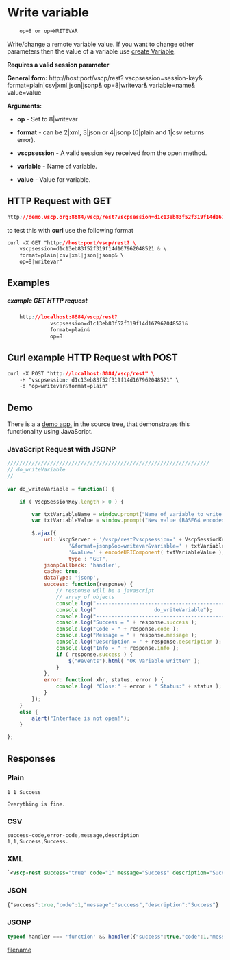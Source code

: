 # Write variable

```css
    op=8 or op=WRITEVAR
```  
    
Write/change a remote variable value. If you want to change other parameters then the value of a variable use [create Variable](./rest_interface_createvar.md).

**Requires a valid session parameter**

**General form:**
http://host:port/vscp/rest?
    vscpsession=session-key&
    format=plain|csv|xml|json|jsonp&
    op=8|writevar&
    variable=name&
    value=value

**Arguments:**


*  **op** - Set to 8|writevar

*  **format** - can be 2|xml, 3|json or 4|jsonp (0|plain and 1|csv returns error).

*  **vscpsession** - A valid session key received from the open method.

*  **variable** - Name of variable.

*  **value** - Value for variable.

## HTTP Request with GET

```css
http://demo.vscp.org:8884/vscp/rest?vscpsession=d1c13eb83f52f319f14d167962048521 &format=plain|csv|xml|json|jsonp&op=8|writevar&variable=name&value=value    
```

to test this with **curl** use the following format

```css
curl -X GET "http://host:port/vscp/rest? \
    vscpsession=d1c13eb83f52f319f14d167962048521 & \
    format=plain|csv|xml|json|jsonp& \
    op=8|writevar"
```


## Examples

##### example GET HTTP request

```css
    http://localhost:8884/vscp/rest?  
              vscpsession=d1c13eb83f52f319f14d167962048521&
              format=plain&
              op=8
```  

## Curl example HTTP Request with POST

```css
curl -X POST "http://localhost:8884/vscp/rest" \
    -H "vscpsession: d1c13eb83f52f319f14d167962048521" \ 
    -d "op=writevar&format=plain"     
```

## Demo

There is a a [demo app.](https://github.com/grodansparadis/vscp-ux/tree/master/rest) in the source tree, that demonstrates this functionality using JavaScript.

### JavaScript Request with JSONP

```javascript
//////////////////////////////////////////////////////////////////
// do_writeVariable
//
		
var do_writeVariable = function() {
			
    if ( VscpSessionKey.length > 0 ) {

        var txtVariableName = window.prompt("Name of variable to write:","test");
        var txtVariableValue = window.prompt("New value (BASE64 encoded for string types):","");
				
        $.ajax({
            url: VscpServer + '/vscp/rest?vscpsession=' + VscpSessionKey + 
                    '&format=jsonp&op=writevar&variable=' + txtVariableName +
                    '&value=' + encodeURIComponent( txtVariableValue ),
                    type : "GET",
            jsonpCallback: 'handler',
            cache: true,
            dataType: 'jsonp',
            success: function(response) {
                // response will be a javascript
                // array of objects
                console.log("-----------------------------------------------------------");
                console.log("                   do_writeVariable");
                console.log("-----------------------------------------------------------");
                console.log("Success = " + response.success );
                console.log("Code = " + response.code );
                console.log("Message = " + response.message );
                console.log("Description = " + response.description );
                console.log("Info = " + response.info );
                if ( response.success ) {
                    $("#events").html( "OK Variable written" );
                }								
            },
            error: function( xhr, status, error ) {
                console.log( "Close:" + error + " Status:" + status );
            }
        });
    }
    else {
        alert("Interface is not open!");
    }

};
```

## Responses

### Plain

	
	1 1 Success 
	
	Everything is fine.


### CSV

	
	success-code,error-code,message,description
	1,1,Success,Success.


### XML

```xml
`<vscp-rest success="true" code="1" message="Success" description="Success."/>`
```

### JSON

```css
{"success":true,"code":1,"message":"success","description":"Success"}
```

### JSONP

```javascript
typeof handler === 'function' && handler({"success":true,"code":1,"message":"success","description":"Success"});
```



[filename](./bottom_copyright.md ':include')
